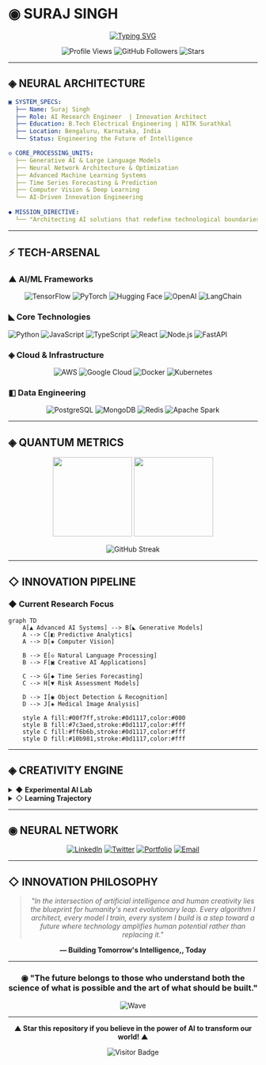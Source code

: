 # ◉ SURAJ SINGH

<div align="center">
  
[![Typing SVG](https://readme-typing-svg.demolab.com?font=JetBrains+Mono&weight=700&size=32&duration=2000&pause=800&color=00F7FF&background=0D111700&center=true&vCenter=true&multiline=true&repeat=true&width=900&height=150&lines=▲+AI+RESEARCH+ENGINEER;◆+INNOVATION+ARCHITECT;▼+FUTURE+TECH+PIONEER;◈+BUILDING+TOMORROW'S+AI)](https://git.io.typing-svg)

</div>

<div align="center">

![Profile Views](https://komarev.com/ghpvc/?username=surajsk2003&color=00f7ff&style=for-the-badge&label=NEURAL+CONNECTIONS)
![GitHub Followers](https://img.shields.io/github/followers/surajsk2003?color=7c3aed&style=for-the-badge&label=QUANTUM+NETWORK)
![Stars](https://img.shields.io/github/stars/surajsk2003?color=ff6b6b&style=for-the-badge&label=STELLAR+PROJECTS)

</div>

---

## ◈ **NEURAL ARCHITECTURE**

```yaml
▣ SYSTEM_SPECS:
  ├── Name: Suraj Singh
  ├── Role: AI Research Engineer  | Innovation Architect  
  ├── Education: B.Tech Electrical Engineering | NITK Surathkal
  ├── Location: Bengaluru, Karnataka, India 
  └── Status: Engineering the Future of Intelligence 

◇ CORE_PROCESSING_UNITS:  
  ├── Generative AI & Large Language Models
  ├── Neural Network Architecture & Optimization
  ├── Advanced Machine Learning Systems
  ├── Time Series Forecasting & Prediction 
  ├── Computer Vision & Deep Learning   
  └── AI-Driven Innovation Engineering    
 
◆ MISSION_DIRECTIVE:
  └── "Architecting AI solutions that redefine technological boundaries "
```

---

## ⚡ **TECH-ARSENAL**

### ▲ **AI/ML Frameworks**
<div align="center">

![TensorFlow](https://img.shields.io/badge/TensorFlow-FF6F00?style=for-the-badge&logo=tensorflow&logoColor=white)
![PyTorch](https://img.shields.io/badge/PyTorch-EE4C2C?style=for-the-badge&logo=pytorch&logoColor=white)
![Hugging Face](https://img.shields.io/badge/%F0%9F%A4%97%20Hugging%20Face-FFD21E?style=for-the-badge&logoColor=black)
![OpenAI](https://img.shields.io/badge/OpenAI-412991?style=for-the-badge&logo=openai&logoColor=white)
![LangChain](https://img.shields.io/badge/LangChain-1C3C3C?style=for-the-badge&logo=langchain&logoColor=white)

</div>

### ◣ **Core Technologies**
<div align="center..">

![Python](https://img.shields.io/badge/Python-3776AB?style=for-the-badge&logo=python&logoColor=white)
![JavaScript](https://img.shields.io/badge/JavaScript-F7DF1E?style=for-the-badge&logo=javascript&logoColor=black)
![TypeScript](https://img.shields.io/badge/TypeScript-3178C6?style=for-the-badge&logo=typescript&logoColor=white)
![React](https://img.shields.io/badge/React-61DAFB?style=for-the-badge&logo=react&logoColor=black)
![Node.js](https://img.shields.io/badge/Node.js-339933?style=for-the-badge&logo=node.js&logoColor=white)
![FastAPI](https://img.shields.io/badge/FastAPI-009688?style=for-the-badge&logo=fastapi&logoColor=white)

</div>

### ◈ **Cloud & Infrastructure**
<div align="center ">

![AWS](https://img.shields.io/badge/AWS-232F3E?style=for-the-badge&logo=amazon-aws&logoColor=white)
![Google Cloud](https://img.shields.io/badge/Google%20Cloud-4285F4?style=for-the-badge&logo=google-cloud&logoColor=white)
![Docker](https://img.shields.io/badge/Docker-2496ED?style=for-the-badge&logo=docker&logoColor=white)
![Kubernetes](https://img.shields.io/badge/Kubernetes-326CE5?style=for-the-badge&logo=kubernetes&logoColor=white)

</div>

### ◧ **Data Engineering**
<div align="center">

![PostgreSQL](https://img.shields.io/badge/PostgreSQL-336791?style=for-the-badge&logo=postgresql&logoColor=white)
![MongoDB](https://img.shields.io/badge/MongoDB-47A248?style=for-the-badge&logo=mongodb&logoColor=white)
![Redis](https://img.shields.io/badge/Redis-DC382D?style=for-the-badge&logo=redis&logoColor=white)
![Apache Spark](https://img.shields.io/badge/Apache%20Spark-E25A1C?style=for-the-badge&logo=apache-spark&logoColor=white)

</div>

---

## ◈ **QUANTUM METRICS**

<div align="center">
  
<img height="160em" src="https://github-readme-stats.vercel.app/api?username=surajsk2003&show_icons=true&theme=tokyonight&include_all_commits=true&count_private=true&border_radius=15&bg_color=0D1117&title_color=00f7ff&icon_color=7c3aed&text_color=ffffff&border_color=30363d"/>

<img height="160em" src="https://github-readme-stats.vercel.app/api/top-langs/?username=surajsk2003&layout=compact&theme=tokyonight&border_radius=15&bg_color=0D1117&title_color=00f7ff&text_color=ffffff&border_color=30363d"/>

</div>

<div align="center">

![GitHub Streak](https://github-readme-streak-stats.herokuapp.com/?user=surajsk2003&theme=tokyonight&border_radius=15&background=0D1117&stroke=30363d&ring=00f7ff&fire=ff6b6b&currStreakLabel=00f7ff)

</div>

---

## ◇ **INNOVATION PIPELINE**

### ◆ **Current Research Focus**
```mermaid
graph TD
    A[▲ Advanced AI Systems] --> B[◣ Generative Models]
    A --> C[◧ Predictive Analytics]
    A --> D[◈ Computer Vision]
    
    B --> E[◇ Natural Language Processing] 
    B --> F[▣ Creative AI Applications]
    
    C --> G[◆ Time Series Forecasting]
    C --> H[▼ Risk Assessment Models]
    
    D --> I[◉ Object Detection & Recognition]
    D --> J[◈ Medical Image Analysis]
    
    style A fill:#00f7ff,stroke:#0d1117,color:#000
    style B fill:#7c3aed,stroke:#0d1117,color:#fff
    style C fill:#ff6b6b,stroke:#0d1117,color:#fff
    style D fill:#10b981,stroke:#0d1117,color:#fff
```


---

## ◈ **CREATIVITY ENGINE**

<details>
<summary>◆ <b>Experimental AI Lab</b></summary>

```python
class AIInnovator:
    def __init__(self):
        self.expertise = [
            "▲ Neural Architecture Design",
            "◇ Predictive Model Engineering", 
            "◈ Computer Vision Systems",
            "◧ Data Science & Analytics",
            "◉ MLOps & Model Deployment"
        ]
        
    def build_future(self):
        while True:
            innovation = self.research() + self.experiment() + self.implement()
            if innovation.transforms_industry():
                return innovation.deploy_to_world()
    
    def current_focus(self):
        return {
            "generative_ai": "Building next-gen language models",
            "computer_vision": "Advancing medical imaging AI",
            "time_series": "Revolutionary forecasting algorithms",
            "optimization": "Neural architecture search automation"
        }

# Initialize the innovation engine
ai_architect = AIInnovator()
future = ai_architect.build_future()
```

</details>

<details>
<summary>◇ <b>Learning Trajectory</b></summary>

```yaml
2024-2025: ▲ AI Research & Innovation
  ├── ◈ Advanced Neural Networks
  ├── ◇ Large Language Models  
  ├── ◧ Generative AI Systems
  └── ◆ Computer Vision Applications

2023-2024: ◣ Full-Stack AI Development
  ├── ▼ Python Ecosystem Mastery
  ├── ◈ Cloud Architecture (AWS/GCP)
  ├── ◉ MLOps & Model Deployment
  └── ◇ Data Engineering Pipelines

2022-2023: ▣ Electrical Engineering Foundation
  ├── ◆ B.Tech from NITK Surathkal
  ├── ◧ Power Systems & Electronics
  ├── ◈ Signal Processing
  └── ▲ Control Systems & Automation
```

</details>

---

## ◉ **NEURAL NETWORK**

<div align="center">

[![LinkedIn](https://img.shields.io/badge/LinkedIn-0077B5?style=for-the-badge&logo=linkedin&logoColor=white)](https://linkedin.com/in/yourprofile)
[![Twitter](https://img.shields.io/badge/Twitter-1DA1F2?style=for-the-badge&logo=twitter&logoColor=white)](https://twitter.com/yourhandle)
[![Portfolio](https://img.shields.io/badge/Portfolio-FF5722?style=for-the-badge&logo=web&logoColor=white)](https://yourportfolio.com)
[![Email](https://img.shields.io/badge/Email-D14836?style=for-the-badge&logo=gmail&logoColor=white)](mailto:your.email@example.com)

</div>

---

## ◇ **INNOVATION PHILOSOPHY**

<div align="center">

> *"In the intersection of artificial intelligence and human creativity lies the blueprint for humanity's next evolutionary leap. Every algorithm I architect, every model I train, every system I build is a step toward a future where technology amplifies human potential rather than replacing it."*

**— Building Tomorrow's Intelligence,, Today**

</div>

---

<div align="center">
  
### ◉ **"The future belongs to those who understand both the science of what is possible and the art of what should be built."**

![Wave](https://capsule-render.vercel.app/api?type=waving&color=0:3b82f6,50:8b5cf6,100:ec4899&height=120&section=footer&animation=fadeIn)

</div>

---

<div align="center">

**▲ Star this repository if you believe in the power of AI to transform our world! ▲**

![Visitor Badge](https://visitor-badge.laobi.icu/badge?page_id=surajsk2003.surajsk2003&left_color=00f7ff&right_color=7c3aed&left_text=Future%20Builders)

</div>
